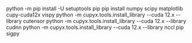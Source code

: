 python -m pip install -U setuptools pip
pip install numpy scipy matplotlib cupy-cuda12x vispy 
python -m cupyx.tools.install_library --cuda 12.x --library cutensor
python -m cupyx.tools.install_library --cuda 12.x --library cudnn
python -m cupyx.tools.install_library --cuda 12.x --library nccl
pip sigpy
